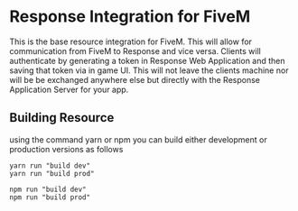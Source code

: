 # Response Integration for FiveM

This is the base resource integration for FiveM. This will allow for communication from FiveM to Response and vice versa. Clients will authenticate by generating a token in Response Web Application and then saving that token via in game UI. This will not leave the clients machine nor will be be exchanged anywhere else but directly with the Response Application Server for your app. 

## Building Resource

using the command yarn or npm you can build either development or production versions as follows

    yarn run "build dev"
    yarn run "build prod"

    npm run "build dev"
    npm run "build prod"

